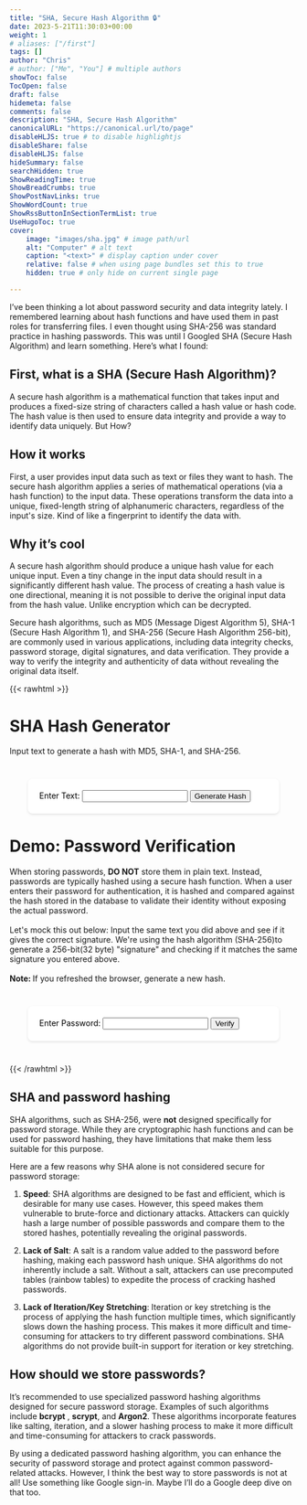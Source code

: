 ```yaml
---
title: "SHA, Secure Hash Algorithm 🔒"
date: 2023-5-21T11:30:03+00:00
weight: 1
# aliases: ["/first"]
tags: []
author: "Chris"
# author: ["Me", "You"] # multiple authors
showToc: false
TocOpen: false
draft: false
hidemeta: false
comments: false
description: "SHA, Secure Hash Algorithm"
canonicalURL: "https://canonical.url/to/page"
disableHLJS: true # to disable highlightjs
disableShare: false
disableHLJS: false
hideSummary: false
searchHidden: true
ShowReadingTime: true
ShowBreadCrumbs: true
ShowPostNavLinks: true
ShowWordCount: true
ShowRssButtonInSectionTermList: true
UseHugoToc: true
cover:
    image: "images/sha.jpg" # image path/url
    alt: "Computer" # alt text
    caption: "<text>" # display caption under cover
    relative: false # when using page bundles set this to true
    hidden: true # only hide on current single page

---
```


I’ve been thinking a lot about password security and data integrity lately. I remembered learning about hash functions and have used them in past roles for transferring files. I even thought using SHA-256 was standard practice in hashing passwords. This was until I Googled SHA (Secure Hash Algorithm) and learn something. Here’s what I found:

## First, what is a SHA (Secure Hash Algorithm)?

A secure hash algorithm is a mathematical function that takes input and produces a fixed-size string of characters called a hash value or hash code. The hash value is then used to ensure data integrity and provide a way to identify data uniquely. But How?

## How it works

First, a user provides input data such as text or files they want to hash. The secure hash algorithm applies a series of mathematical operations (via a hash function) to the input data. These operations transform the data into a unique, fixed-length string of  alphanumeric characters, regardless of the input's size. Kind of like a fingerprint to identify the data with.

## Why it’s cool

A secure hash algorithm should produce a unique hash value for each unique input. Even a tiny change in the input data should result in a significantly different hash value. The process of creating a hash value is one directional, meaning it is not possible to derive the original input data from the hash value. Unlike encryption which can be decrypted.

Secure hash algorithms, such as MD5 (Message Digest Algorithm 5), SHA-1 (Secure Hash Algorithm 1), and SHA-256 (Secure Hash Algorithm 256-bit), are commonly used in various applications, including data integrity checks, password storage, digital signatures, and data verification. They provide a way to verify the integrity and authenticity of data without revealing the original data itself.


{{< rawhtml >}}
<html>
<head>
<style>
  form {
    color: #000000;
    max-width: 400px;
    margin: 40px auto;
    padding: 20px;
    background-color: #ffffff;
    border-radius: 8px;
    box-shadow: 0 2px 4px rgba(0, 0, 0, 0.1);
  }
  
  label {
    display: block;
    margin-bottom: 8px;
  }
  
  input[type="password"] {
    width: 100%;
    padding: 10px;
    border: 1px solid #ccc;
    border-radius: 4px;
    box-sizing: border-box;
  }
  
  button[type="submit"] {
    display: block;
    width: 100%;
    padding: 10px;
    margin-top: 16px;
    background-color: #000000;
    color: #ffffff;
    border: none;
    border-radius: 4px;
    cursor: pointer;
  }

  #text-input {
    color: #000000;
    width: 100%;
    padding: 10px;
    border: 1px solid #ccc;
    border-radius: 4px;
    box-sizing: border-box;
    font-size: 14px;
  }
  #verification-result {
    text-align: center;
  }
</style>

<script src="https://cdnjs.cloudflare.com/ajax/libs/crypto-js/4.0.0/crypto-js.min.js"></script>
</head>
<body>
<h1>SHA Hash Generator</h1>
  <p>Input text to generate a hash with MD5, SHA-1, and SHA-256.</p>

<form id="hash-form">
  <label for="text-input">Enter Text:</label>
  <input type="text" id="text-input" required>
  <button type="submit">Generate Hash</button>
</form>
<div id="hash-container"></div>

<h1>Demo: Password Verification</h1>
  <p>
  When storing passwords, <strong>DO NOT</strong> store them in plain text. Instead, passwords are typically hashed using a secure hash function. When a user enters their password for authentication, it is hashed and compared against the hash stored in the database to validate their identity without exposing the actual password.
    <br>
    <br>
  Let's mock this out below: 
  Input the same text you did above and see if it gives the correct signature.
  We're using the hash algorithm (SHA-256)to generate a 256-bit(32 byte) "signature" and checking if it matches the same signature you entered above.
  <br>
  <br>
  <strong>Note: </strong>If you refreshed the browser, generate a new hash.
</p>

<form id="verification-form">
  <label for="password-input">Enter Password:</label>
  <input type="password" id="password-input" required>
  <button type="submit">Verify</button>
</form>
<div id="verification-result"></div>

<script>
   const hashForm = document.getElementById('hash-form');
    const textInput = document.getElementById('text-input');
    const hashContainer = document.getElementById('hash-container');
  
    const verificationForm = document.getElementById('verification-form');
    const passwordInput = document.getElementById('password-input');
    
    let hash = null; // Declare the hash variable outside the event listener
  
    hashForm.addEventListener('submit', event => {
      event.preventDefault();
  
      const text = textInput.value;
  
      // Generate the SHA-256 hash
      hash = CryptoJS.SHA256(text).toString();
      const md5 = CryptoJS.MD5(text).toString();
      const sha1 = CryptoJS.SHA1(text).toString();
      
        
      // Display the hash
      hashContainer.innerHTML = `
        <p><strong>Input Text: </strong><br>${text}</p>
        <p><strong>MD5 Hash: </strong><br>${md5}</p>
        <p><strong>SHA-1 Hash: </strong><br>${sha1}</p>
        <p><strong>SHA-256 Hash: </strong><br>${hash}</p> 
      `;
  
      // Clear the input field
      textInput.value = '';
    });
    
    verificationForm.addEventListener('submit', event => {
      event.preventDefault();
        
      const enteredPassword = passwordInput.value;
  
      // Define the correct password hash
      const correctPasswordHash = hash;
  
      // Generate the SHA-256 hash of the entered password
      const enteredPasswordHash = CryptoJS.SHA256(enteredPassword).toString();
  
      if (enteredPasswordHash === correctPasswordHash) {
        alert('✅ Password is correct! Access granted.');
      } else if (correctPasswordHash === null) {
        alert('🛂 Please Generate a hash.');
      } else {
        alert('❌ Incorrect password. Access denied.');
      } 
      
      // Clear the input field
      passwordInput.value = '';
    });
</script>
</body>
</html>
{{< /rawhtml >}}

## SHA and password hashing

SHA algorithms, such as SHA-256, were __not__ designed specifically for password storage. While they are cryptographic hash functions and can be used for password hashing, they have limitations that make them less suitable for this purpose.

 Here are a few reasons why SHA alone is not considered secure for password storage:

1. __Speed__: SHA algorithms are designed to be fast and efficient, which is desirable for many use cases. However, this speed makes them vulnerable to brute-force and dictionary attacks. Attackers can quickly hash a large number of possible passwords and compare them to the stored hashes, potentially revealing the original passwords.

2. __Lack of Salt__: A salt is a random value added to the password before hashing, making each password hash unique. SHA algorithms do not inherently include a salt. Without a salt, attackers can use precomputed tables (rainbow tables) to expedite the process of cracking hashed passwords.

3. __Lack of Iteration/Key Stretching__: Iteration or key stretching is the process of applying the hash function multiple times, which significantly slows down the hashing process. This makes it more difficult and time-consuming for attackers to try different password combinations. SHA algorithms do not provide built-in support for iteration or key stretching.

## How should we store passwords?

It’s recommended to use specialized password hashing algorithms designed for secure password storage. Examples of such algorithms include __bcrypt__ , __scrypt__, and __Argon2__. These algorithms incorporate features like salting, iteration, and a slower hashing process to make it more difficult and time-consuming for attackers to crack passwords.

By using a dedicated password hashing algorithm, you can enhance the security of password storage and protect against common password-related attacks. However, I think the best way to store passwords is not at all! Use something like Google sign-in. Maybe I’ll do a Google deep dive on that too. 
